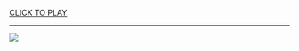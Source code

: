 
<a href="https://premium76.site?title=google_doodle_games_snake&ref=12M">CLICK TO PLAY</a></h3>
<hr>

<a href="https://premium76.site?title=google_doodle_games_snake&ref=12M"><img src="https://clearcache.store/games.png"></a>


